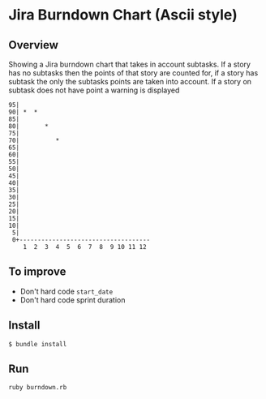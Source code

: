 # Jira Burndown Chart (Ascii style)

## Overview

Showing a Jira burndown chart that takes in account subtasks. If a story has no subtasks then the points of that story are counted for, if a story has subtask the only the subtasks points are taken into account. If a story on subtask does not have point a warning is displayed


```
95|
90| *  *
85|
80|       *
75|
70|          *
65|
60|
55|
50|
45|
40|
35|
30|
25|
20|
15|
10|
 5|
 0+------------------------------------
    1  2  3  4  5  6  7  8  9 10 11 12
```

## To improve

* Don't hard code ```start_date```
* Don't hard code sprint duration

## Install

```$ bundle install```

## Run

```ruby burndown.rb```
